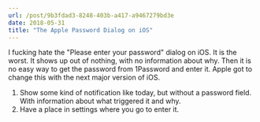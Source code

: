 ```yaml
---
url: /post/9b3fdad3-8248-403b-a417-a9467279bd3e
date: 2018-05-31
title: "The Apple Password Dialog on iOS"
---
```


I fucking hate the "Please enter your password" dialog on iOS. It is the worst. It shows up out of nothing, with no information about why. Then it is no easy way to get the password from 1Password and enter it. Apple got to change this with the next major version of iOS.

1. Show some kind of notification like today, but without a password field. With information about what triggered it and why. 
2. Have a place in settings where you go to enter it. 